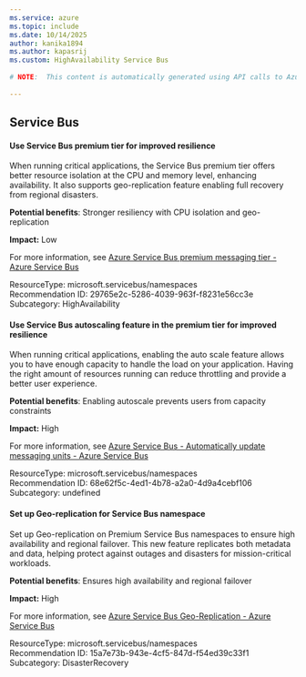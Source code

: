 ```yaml
---
ms.service: azure
ms.topic: include
ms.date: 10/14/2025
author: kanika1894
ms.author: kapasrij
ms.custom: HighAvailability Service Bus
  
# NOTE:  This content is automatically generated using API calls to Azure. Any edits made on these files will be overwritten in the next run of the script. 
  
---
```

  
## Service Bus  
  
<!--29765e2c-5286-4039-963f-f8231e56cc3e_begin-->

#### Use Service Bus premium tier for improved resilience  
  
When running critical applications, the Service Bus premium tier offers better resource isolation at the CPU and memory level, enhancing availability. It also supports geo-replication feature enabling full recovery from regional disasters.  
  
**Potential benefits**: Stronger resiliency with CPU isolation and geo-replication  

**Impact:** Low
  
For more information, see [Azure Service Bus premium messaging tier - Azure Service Bus](https://aka.ms/asb-premium)  

ResourceType: microsoft.servicebus/namespaces  
Recommendation ID: 29765e2c-5286-4039-963f-f8231e56cc3e  
Subcategory: HighAvailability

<!--29765e2c-5286-4039-963f-f8231e56cc3e_end-->


<!--68e62f5c-4ed1-4b78-a2a0-4d9a4cebf106_begin-->

#### Use Service Bus autoscaling feature in the premium tier for improved resilience  
  
When running critical applications, enabling the auto scale feature allows you to have enough capacity to handle the load on your application. Having the right amount of resources running can reduce throttling and provide a better user experience.  
  
**Potential benefits**: Enabling autoscale prevents users from capacity constraints  

**Impact:** High
  
For more information, see [Azure Service Bus - Automatically update messaging units - Azure Service Bus](https://aka.ms/asb-autoscale)  

ResourceType: microsoft.servicebus/namespaces  
Recommendation ID: 68e62f5c-4ed1-4b78-a2a0-4d9a4cebf106  
Subcategory: undefined

<!--68e62f5c-4ed1-4b78-a2a0-4d9a4cebf106_end-->


<!--15a7e73b-943e-4cf5-847d-f54ed39c33f1_begin-->

#### Set up Geo-replication for Service Bus namespace  
  
Set up Geo-replication on Premium Service Bus namespaces to ensure high availability and regional failover. This new feature replicates both metadata and data, helping protect against outages and disasters for mission-critical workloads.  
  
**Potential benefits**: Ensures high availability and regional failover  

**Impact:** High
  
For more information, see [Azure Service Bus Geo-Replication - Azure Service Bus](/azure/service-bus-messaging/service-bus-geo-replication)  

ResourceType: microsoft.servicebus/namespaces  
Recommendation ID: 15a7e73b-943e-4cf5-847d-f54ed39c33f1  
Subcategory: DisasterRecovery

<!--15a7e73b-943e-4cf5-847d-f54ed39c33f1_end-->

<!--articleBody-->

